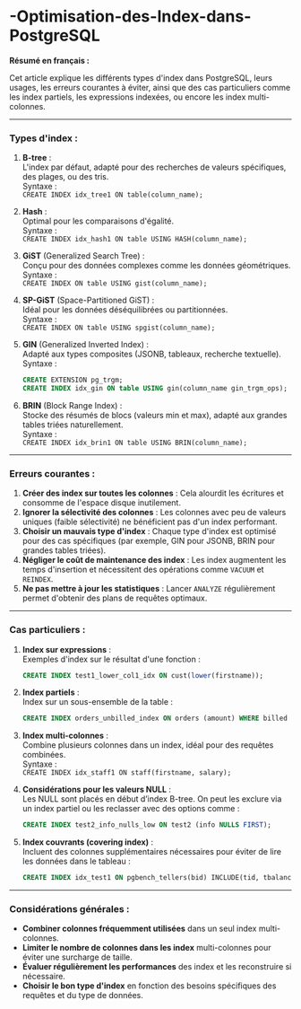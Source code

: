 # -Optimisation-des-Index-dans-PostgreSQL

**Résumé en français :**

Cet article explique les différents types d'index dans PostgreSQL, leurs usages, les erreurs courantes à éviter, ainsi que des cas particuliers comme les index partiels, les expressions indexées, ou encore les index multi-colonnes.

---

### **Types d'index :**

1. **B-tree** :  
   L'index par défaut, adapté pour des recherches de valeurs spécifiques, des plages, ou des tris.  
   Syntaxe :  
   `CREATE INDEX idx_tree1 ON table(column_name);`

2. **Hash** :  
   Optimal pour les comparaisons d'égalité.  
   Syntaxe :  
   `CREATE INDEX idx_hash1 ON table USING HASH(column_name);`

3. **GiST** (Generalized Search Tree) :  
   Conçu pour des données complexes comme les données géométriques.  
   Syntaxe :  
   `CREATE INDEX ON table USING gist(column_name);`

4. **SP-GiST** (Space-Partitioned GiST) :  
   Idéal pour les données déséquilibrées ou partitionnées.  
   Syntaxe :  
   `CREATE INDEX ON table USING spgist(column_name);`

5. **GIN** (Generalized Inverted Index) :  
   Adapté aux types composites (JSONB, tableaux, recherche textuelle).  
   Syntaxe :  
   ```sql
   CREATE EXTENSION pg_trgm;
   CREATE INDEX idx_gin ON table USING gin(column_name gin_trgm_ops);
   ```

6. **BRIN** (Block Range Index) :  
   Stocke des résumés de blocs (valeurs min et max), adapté aux grandes tables triées naturellement.  
   Syntaxe :  
   `CREATE INDEX idx_brin1 ON table USING BRIN(column_name);`

---

### **Erreurs courantes :**

1. **Créer des index sur toutes les colonnes** : Cela alourdit les écritures et consomme de l'espace disque inutilement.
2. **Ignorer la sélectivité des colonnes** : Les colonnes avec peu de valeurs uniques (faible sélectivité) ne bénéficient pas d'un index performant.
3. **Choisir un mauvais type d'index** : Chaque type d'index est optimisé pour des cas spécifiques (par exemple, GIN pour JSONB, BRIN pour grandes tables triées).
4. **Négliger le coût de maintenance des index** : Les index augmentent les temps d'insertion et nécessitent des opérations comme `VACUUM` et `REINDEX`.
5. **Ne pas mettre à jour les statistiques** : Lancer `ANALYZE` régulièrement permet d'obtenir des plans de requêtes optimaux.

---

### **Cas particuliers :**

1. **Index sur expressions** :  
   Exemples d'index sur le résultat d'une fonction :  
   ```sql
   CREATE INDEX test1_lower_col1_idx ON cust(lower(firstname));
   ```

2. **Index partiels** :  
   Index sur un sous-ensemble de la table :  
   ```sql
   CREATE INDEX orders_unbilled_index ON orders (amount) WHERE billed IS NOT TRUE;
   ```

3. **Index multi-colonnes** :  
   Combine plusieurs colonnes dans un index, idéal pour des requêtes combinées.  
   Syntaxe :  
   `CREATE INDEX idx_staff1 ON staff(firstname, salary);`

4. **Considérations pour les valeurs NULL** :  
   Les NULL sont placés en début d’index B-tree. On peut les exclure via un index partiel ou les reclasser avec des options comme :  
   ```sql
   CREATE INDEX test2_info_nulls_low ON test2 (info NULLS FIRST);
   ```

5. **Index couvrants (covering index)** :  
   Incluent des colonnes supplémentaires nécessaires pour éviter de lire les données dans le tableau :  
   ```sql
   CREATE INDEX idx_test1 ON pgbench_tellers(bid) INCLUDE(tid, tbalance);
   ```

---

### **Considérations générales :**

- **Combiner colonnes fréquemment utilisées** dans un seul index multi-colonnes.  
- **Limiter le nombre de colonnes dans les index** multi-colonnes pour éviter une surcharge de taille.  
- **Évaluer régulièrement les performances** des index et les reconstruire si nécessaire.  
- **Choisir le bon type d'index** en fonction des besoins spécifiques des requêtes et du type de données.
